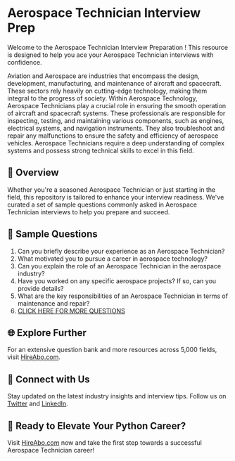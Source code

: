 # Aerospace Technician Interview Prep

Welcome to the Aerospace Technician Interview Preparation ! This resource is designed to help you ace your Aerospace Technician interviews with confidence.

Aviation and Aerospace are industries that encompass the design, development, manufacturing, and maintenance of aircraft and spacecraft. These sectors rely heavily on cutting-edge technology, making them integral to the progress of society. Within Aerospace Technology, Aerospace Technicians play a crucial role in ensuring the smooth operation of aircraft and spacecraft systems. These professionals are responsible for inspecting, testing, and maintaining various components, such as engines, electrical systems, and navigation instruments. They also troubleshoot and repair any malfunctions to ensure the safety and efficiency of aerospace vehicles. Aerospace Technicians require a deep understanding of complex systems and possess strong technical skills to excel in this field.

## 🚀 Overview

Whether you're a seasoned Aerospace Technician or just starting in the field, this repository is tailored to enhance your interview readiness. We've curated a set of sample questions commonly asked in Aerospace Technician interviews to help you prepare and succeed.

## 📝 Sample Questions

1. Can you briefly describe your experience as an Aerospace Technician?
2. What motivated you to pursue a career in aerospace technology?
3. Can you explain the role of an Aerospace Technician in the aerospace industry?
4. Have you worked on any specific aerospace projects? If so, can you provide details?
5. What are the key responsibilities of an Aerospace Technician in terms of maintenance and repair?
6. [CLICK HERE FOR MORE QUESTIONS](https://hireabo.com/job/14_4_0/Aerospace%20Technician)

## 🌐 Explore Further

For an extensive question bank and more resources across 5,000 fields, visit [HireAbo.com](https://www.hireabo.com).

## 📱 Connect with Us

Stay updated on the latest industry insights and interview tips. Follow us on [Twitter](https://twitter.com/hireabo) and [LinkedIn](https://www.linkedin.com/in/hire-abo-3609972a8/).

## 🚀 Ready to Elevate Your Python Career?

Visit [HireAbo.com](https://www.hireabo.com) now and take the first step towards a successful Aerospace Technician career!